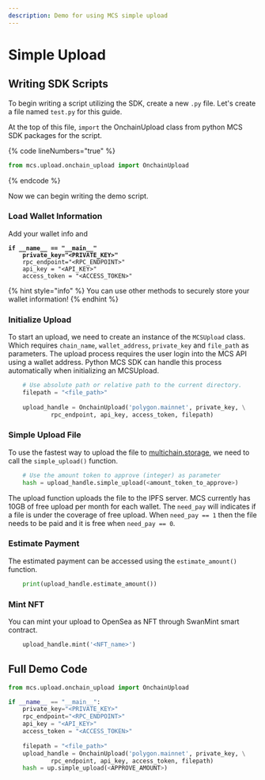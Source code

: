 ```yaml
---
description: Demo for using MCS simple upload
---
```


# Simple Upload

## Writing SDK Scripts

To begin writing a script utilizing the SDK, create a new `.py` file. Let's create a file named `test.py` for this guide.

At the top of this file, `import` the OnchainUpload class from python MCS SDK packages for the script.

{% code lineNumbers="true" %}
```python
from mcs.upload.onchain_upload import OnchainUpload
```
{% endcode %}

Now we can begin writing the demo script.

### Load Wallet Information

Add your wallet info and&#x20;

<pre class="language-python"><code class="lang-python"><strong>if __name__ == "__main__"    
</strong><strong>    private_key="&#x3C;PRIVATE_KEY>"
</strong>    rpc_endpoint="&#x3C;RPC_ENDPOINT>"
    api_key = "&#x3C;API_KEY>"
    access_token = "&#x3C;ACCESS_TOKEN>"
</code></pre>

{% hint style="info" %}
You can use other methods to securely store your wallet information!
{% endhint %}

### Initialize Upload

To start an upload, we need to create an instance of the `MCSUpload` class. Which requires `chain_name`, `wallet_address`, `private_key` and `file_path` as parameters. The upload process requires the user login into the MCS API using a wallet address. Python MCS SDK can handle this process automatically when initializing an MCSUpload.

```python
    # Use absolute path or relative path to the current directory.
    filepath = "<file_path>"
    
    upload_handle = OnchainUpload('polygon.mainnet', private_key, \
            rpc_endpoint, api_key, access_token, filepath)
```

### Simple Upload File

To use the fastest way to upload the file to [multichain.storage](https://multichain.storage), we need to call the `simple_upload()` function.

```python
    # Use the amount token to approve (integer) as parameter
    hash = upload_handle.simple_upload(<amount_token_to_approve>)
```

The upload function uploads the file to the IPFS server. MCS currently has 10GB of free upload per month for each wallet. The `need_pay` will indicates if a file is under the coverage of free upload. When `need_pay == 1` then the file needs to be paid and it is free when `need_pay == 0`.

### Estimate Payment

The estimated payment can be accessed using the `estimate_amount()` function.

```python
    print(upload_handle.estimate_amount())
```

### Mint NFT

You can mint your upload to OpenSea as NFT through SwanMint smart contract.

```python
    upload_handle.mint('<NFT_name>')
```

## Full Demo Code

```python
from mcs.upload.onchain_upload import OnchainUpload

if __name__ == "__main__":  
    private_key="<PRIVATE_KEY>"
    rpc_endpoint="<RPC_ENDPOINT>"
    api_key = "<API_KEY>"
    access_token = "<ACCESS_TOKEN>"
    
    filepath = "<file_path>"
    upload_handle = OnchainUpload('polygon.mainnet', private_key, \
            rpc_endpoint, api_key, access_token, filepath)
    hash = up.simple_upload(<APPROVE_AMOUNT>)
```
